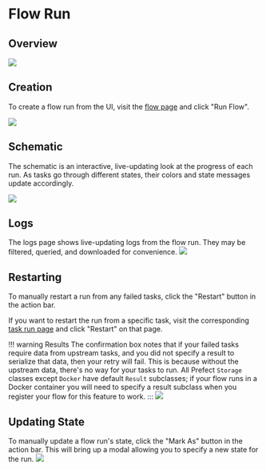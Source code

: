 # Flow Run

## Overview

![](/orchestration/ui/flowrun-overview.png)

## Creation

To create a flow run from the UI, visit the [flow page](/orchestration/ui/flow.html#run) and click "Run Flow".

![](/orchestration/ui/flow-run.png)

## Schematic

The schematic is an interactive, live-updating look at the progress of each run. As tasks go through different states, their colors and state messages update accordingly.

![](/orchestration/ui/flowrun-schematic.png)

## Logs

The logs page shows live-updating logs from the flow run. They may be filtered, queried, and downloaded for convenience.
![](/orchestration/ui/flowrun-logs.png)

## Restarting

To manually restart a run from any failed tasks, click the "Restart" button in the action bar.

If you want to restart the run from a specific task, visit the corresponding [task run page](/orchestration/ui/task-run) and click "Restart" on that page.

!!! warning Results
    The confirmation box notes that if your failed tasks require data from upstream tasks, and you did not specify a result to serialize that data, then your retry will fail. This is because without the upstream data, there's no way for your tasks to run. All Prefect `Storage` classes except `Docker` have default `Result` subclasses; if your flow runs in a Docker container you will need to specify a result subclass when you register your flow for this feature to work.
:::
![](/orchestration/ui/flowrun-restart.png)

## Updating State

To manually update a flow run's state, click the "Mark As" button in the action bar. This will bring up a modal allowing you to specify a new state for the run.
![](/orchestration/ui/flowrun-mark-as.png)
